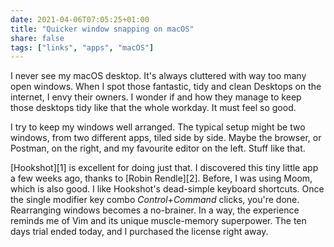 ```yaml
---
date: 2021-04-06T07:05:25+01:00
title: "Quicker window snapping on macOS"
share: false
tags: ["links", "apps", "macOS"]
---
```

I never see my macOS desktop. It's always cluttered with way too many open
windows. When I spot those fantastic, tidy and clean Desktops on the internet,
I envy their owners. I wonder if and how they manage to keep those desktops
tidy like that the whole workday. It must feel so good.

I try to keep my windows well arranged. The typical setup might be two windows,
from two different apps, tiled side by side. Maybe the browser, or Postman, on
the right, and my favourite editor on the left. Stuff like that. 

[Hookshot][1] is excellent for doing just that. I discovered this tiny little
app a few weeks ago, thanks to [Robin Rendle][2]. Before, I was using Moom,
which is also good. I like Hookshot's dead-simple keyboard shortcuts. Once the
single modifier key combo *Control+Command* clicks, you're done. Rearranging
windows becomes a no-brainer. In a way, the experience reminds me of Vim and
its unique muscle-memory superpower. The ten days trial ended today, and
I purchased the license right away.

